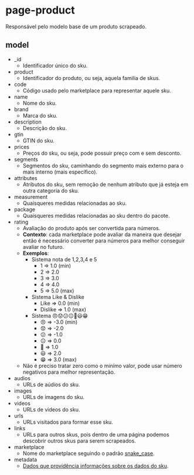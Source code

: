 # page-product
Responsável pelo modelo base de um produto scrapeado.  

## model
* _id
    * Identificador único do sku.
* product
    * Identificador do produto, ou seja, aquela familia de skus.
* code
    * Código usado pelo marketplace para representar aquele sku.
* name
    * Nome do sku.
* brand
    * Marca do sku.
* description
    * Descrição do sku.
* gtin
    * GTIN do sku.
* prices
    * Preços do sku, ou seja, pode possuir preço com e sem desconto.
* segments
    * Segmentos do sku, caminhando do segmento mais externo para o mais interno (mais específico).
* attributes
    * Atributos do sku, sem remoção de nenhum atributo que já esteja em outra categoria do sku.
* measurement
    * Quaisqueres medidas relacionadas ao sku.
* package
    * Quaisqueres medidas relacionadas ao sku dentro do pacote.
* rating
    * Avaliação do produto após ser convertida para números.
    * **Contexto**: cada marketplace pode avaliar da maneira que desejar então é necessário converter para números para melhor conseguir avaliar no futuro.
    * **Exemplos**:
        * Sistema nota de 1,2,3,4 e 5
            * 1 => 1.0 (min)
            * 2 => 2.0
            * 3 => 3.0
            * 4 => 4.0
            * 5 => 5.0 (max)
        * Sistema Like & Dislike
            * Like => 0.0 (min)
            * Dislike => 1.0 (max)
        * Sistema 😠😟😕😐🙂😃😁
            * 😠 => -3.0 (min)
            * 😟 => -2.0
            * 😕 => -1.0
            * 😐 => 0.0
            * 🙂 => 1.0
            * 😃 => 2.0
            * 😁 => 3.0 (max)
    * Não é preciso tratar zero como o minímo valor, pode usar número negativos para melhor representação.
* audios
    * URLs de aúdios do sku.
* images
    * URLs de imagens do sku.
* videos
    * URLs de videos do sku.
* urls
    * URLs visitados para formar esse sku.
* links
    * URLs para outros skus, pois dentro de uma página podemos descobrir outros skus para serem scrapeados.
* marketplace
    * Nome do marketplace seguindo o padrão [snake_case](https://en.wikipedia.org/wiki/Snake_case).
* metadata
    * [Dados que providência informações sobre os dados do sku](https://en.wikipedia.org/wiki/Metadata).